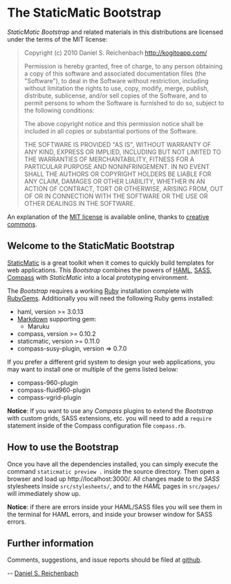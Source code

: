 # The StaticMatic Bootstrap

*StaticMatic Bootstrap* and related materials in this distributions are licensed
under the terms of the MIT license:

> Copyright (c) 2010 Daniel S. Reichenbach <http://kogitoapp.com/>
>
> Permission is hereby granted, free of charge, to any person obtaining a copy
> of this software and associated documentation files (the "Software"), to deal
> in the Software without restriction, including without limitation the rights
> to use, copy, modify, merge, publish, distribute, sublicense, and/or sell
> copies of the Software, and to permit persons to whom the Software is
> furnished to do so, subject to the following conditions:
>
> The above copyright notice and this permission notice shall be included in
> all copies or substantial portions of the Software.
>
> THE SOFTWARE IS PROVIDED "AS IS", WITHOUT WARRANTY OF ANY KIND, EXPRESS OR
> IMPLIED, INCLUDING BUT NOT LIMITED TO THE WARRANTIES OF MERCHANTABILITY,
> FITNESS FOR A PARTICULAR PURPOSE AND NONINFRINGEMENT. IN NO EVENT SHALL THE
> AUTHORS OR COPYRIGHT HOLDERS BE LIABLE FOR ANY CLAIM, DAMAGES OR OTHER
> LIABILITY, WHETHER IN AN ACTION OF CONTRACT, TORT OR OTHERWISE, ARISING FROM,
> OUT OF OR IN CONNECTION WITH THE SOFTWARE OR THE USE OR OTHER DEALINGS IN
> THE SOFTWARE.

An explanation of the [MIT license](http://creativecommons.org/licenses/MIT/)
is available online, thanks to [creative commons](http://creativecommons.org).

## Welcome to the StaticMatic Bootstrap

[StaticMatic](http://www.staticmatic.net) is a great toolkit when it comes to
quickly build templates for web applications.  This *Bootstrap* combines the
powers of [HAML](http://haml-lang.com), [SASS](http://sass-lang.com),
[Compass](http://compass-style.org) with *StaticMatic* into a local prototyping
environment.

The *Bootstrap* requires a working [Ruby](http://ruby-lang.com) installation
complete with [RubyGems](http://rubygems.org).  Additionally you will need the
following Ruby gems installed:

 * haml, version >= 3.0.13
 * [Markdown](http://daringfireball.net/projects/markdown) supporting gem:
   * Maruku
 * compass, version >= 0.10.2
 * staticmatic, version >= 0.11.0
 * compass-susy-plugin, version => 0.7.0

If you prefer a different  grid system to design your web applications, you
may want to install one or multiple of the gems listed below:

 * compass-960-plugin
 * compass-fluid960-plugin
 * compass-vgrid-plugin

**Notice**: If you want to use any *Compass* plugins to extend the *Bootstrap*
with custom grids, SASS extensions, etc. you will need to add a `require`
statement inside of the Compass configuration file `compass.rb`.

## How to use the Bootstrap

Once you have all the dependencies installed, you can simply execute the
command `staticmatic preview .` inside the source directory.  Then open
a browser and load up http://localhost:3000/.  All changes made to the
*SASS* stylesheets inside `src/stylesheets/`, and to the *HAML* pages in
`src/pages/` will immediately show up.

**Notice**: if there are errors inside your HAML/SASS files you will see
them in the terminal for HAML errors, and inside your browser window for SASS
errors.

## Further information

Comments, suggestions, and issue reports should be filed at [github](http://github.com/).

 -- [Daniel S. Reichenbach](mailto:daniel.s.reichenbach@mac.com?subject=StaticMatic)

